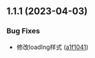 ## 1.1.1 (2023-04-03)


### Bug Fixes

* 修改loadIng样式 ([a1f1041](https://github.com/abner-forever/abner-blog/commit/a1f10411009840208f9c941663d2cb65697f5af6))



